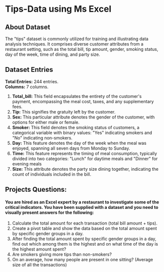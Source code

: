 # Tips-Data using Ms Excel
## About Dataset
The "tips" dataset is commonly utilized for training and illustrating data analysis techniques. It comprises diverse customer attributes from a restaurant setting, such as the total bill, tip amount, gender, smoking status, day of the week, time of dining, and party size.


## Dataset Entries
**Total Entries:** 244 entries.<br/>
**Columns:** 7 columns. 
1. **Total_bill:** This field encapsulates the entirety of the customer's payment, encompassing the meal cost, taxes, and any supplementary fees.
2. **Tip:** This  signifies the gratuity left by the customer.
3. **Sex:** This particular attribute denotes the gender of the customer, with options for either male or female.
4. **Smoker:** This field denotes the smoking status of customers, a categorical variable with binary values: "Yes" indicating smokers and "No" indicating non-smokers.
5. **Day:** This feature denotes the day of the week when the meal was enjoyed, spanning all seven days from Monday to Sunday.
6. **Time:** This feature represents the timing of meal consumption, typically divided into two categories: "Lunch" for daytime meals and "Dinner" for evening meals
7. **Size:** This attribute denotes the party size dining together, indicating the count of individuals included in the bill.



## Projects Questions:

#### You are hired as an Excel expert by a restaurant to investigate some of the critical indicators. You have been supplied with a dataset and you need to visually present answers for the following:

1. Calculate the total amount for each transaction (total bill amount + tips). 
2. Create a pivot table and show the data based on the total amount spent by specific gender groups in a day. 
3. After finding the total amount spent by specific gender groups in a day, find out which among them is the highest and on what time of the day is the highest amount spent? 
4. Are smokers giving more tips than non-smokers?
5. On an average, how many people are present in one sitting? (Average size of all the transactions)

